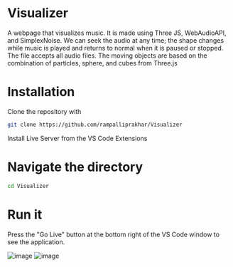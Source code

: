 # Visualizer
A webpage that visualizes music. It is made using Three JS, WebAudioAPI, and SimplexNoise. We can seek the audio at any time; the shape changes while music is played and returns to normal when it is paused or stopped. The file accepts all audio files.
The moving objects are based on the combination of particles, sphere, and cubes from Three.js

# Installation
Clone the repository with
```bash
git clone https://github.com/rampalliprakhar/Visualizer
```
Install Live Server from the VS Code Extensions

# Navigate the directory
```bash
cd Visualizer
```
# Run it 
Press the "Go Live" button at the bottom right of the VS Code window to see the application.

![image](https://github.com/rampalliprakhar/Visualizer/assets/114451266/98ff83cc-26cd-47d6-ad9d-aad714fad5c1)
![image](https://github.com/rampalliprakhar/Visualizer/assets/114451266/4581b396-0f5c-4e29-951f-007519c1b8db)